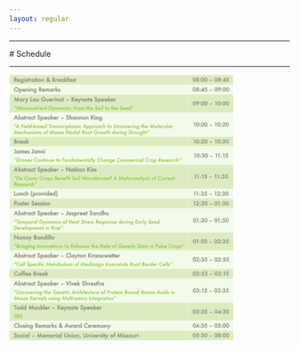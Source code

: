 ```yaml
---
layout: regular
---
```


<hr style="clear: both;" />
# Schedule
<hr style="clear: both;" />
<img src="/img/2020Schedule.png" style="max-width:80%"/>


